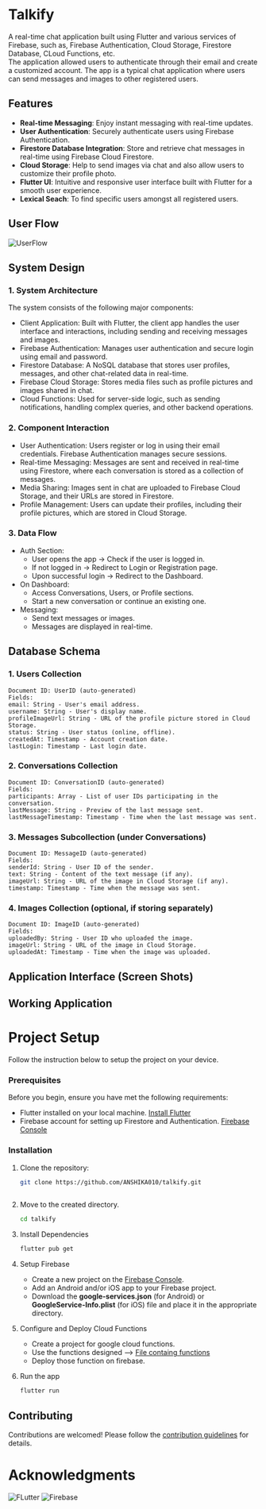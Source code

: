 # Talkify

A real-time chat application built using Flutter and various services of Firebase, such as, Firebase Authentication, Cloud Storage, Firestore Database, CLoud Functions, etc. </br>
The application allowed users to authenticate through their email and create a customized account. The app is a typical chat application where users can send messages and images to other registered users.

## Features

- **Real-time Messaging**: Enjoy instant messaging with real-time updates.
- **User Authentication**: Securely authenticate users using Firebase Authentication.
- **Firestore Database Integration**: Store and retrieve chat messages in real-time using Firebase Cloud Firestore.
- **Cloud Storage**: Help to send images via chat and also allow users to customize their profile photo.
- **Flutter UI**: Intuitive and responsive user interface built with Flutter for a smooth user experience.
- **Lexical Seach**: To find specific users amongst all registered users.

## User Flow
![UserFlow](https://github.com/ANSHIKA010/Talkify/assets/99765179/36c3f64c-59c9-4593-bdfd-18784f123b79)

## System Design

### 1. System Architecture
The system consists of the following major components:

- Client Application: Built with Flutter, the client app handles the user interface and interactions, including sending and receiving messages and images.
- Firebase Authentication: Manages user authentication and secure login using email and password.
- Firestore Database: A NoSQL database that stores user profiles, messages, and other chat-related data in real-time.
- Firebase Cloud Storage: Stores media files such as profile pictures and images shared in chat.
- Cloud Functions: Used for server-side logic, such as sending notifications, handling complex queries, and other backend operations.

### 2. Component Interaction

- User Authentication: Users register or log in using their email credentials. Firebase Authentication manages secure sessions.
- Real-time Messaging: Messages are sent and received in real-time using Firestore, where each conversation is stored as a collection of messages.
- Media Sharing: Images sent in chat are uploaded to Firebase Cloud Storage, and their URLs are stored in Firestore.
- Profile Management: Users can update their profiles, including their profile pictures, which are stored in Cloud Storage.

### 3. Data Flow

- Auth Section:
  - User opens the app -> Check if the user is logged in.
  - If not logged in -> Redirect to Login or Registration page.
  - Upon successful login -> Redirect to the Dashboard.
- On Dashboard:
  - Access Conversations, Users, or Profile sections.
  - Start a new conversation or continue an existing one.
- Messaging:
  - Send text messages or images.
  - Messages are displayed in real-time.

## Database Schema
### 1. Users Collection
```
Document ID: UserID (auto-generated)
Fields:
email: String - User's email address.
username: String - User's display name.
profileImageUrl: String - URL of the profile picture stored in Cloud Storage.
status: String - User status (online, offline).
createdAt: Timestamp - Account creation date.
lastLogin: Timestamp - Last login date.
```
### 2. Conversations Collection
```
Document ID: ConversationID (auto-generated)
Fields:
participants: Array - List of user IDs participating in the conversation.
lastMessage: String - Preview of the last message sent.
lastMessageTimestamp: Timestamp - Time when the last message was sent.
```
### 3. Messages Subcollection (under Conversations)
```
Document ID: MessageID (auto-generated)
Fields:
senderId: String - User ID of the sender.
text: String - Content of the text message (if any).
imageUrl: String - URL of the image in Cloud Storage (if any).
timestamp: Timestamp - Time when the message was sent.
```
### 4. Images Collection (optional, if storing separately)
```
Document ID: ImageID (auto-generated)
Fields:
uploadedBy: String - User ID who uploaded the image.
imageUrl: String - URL of the image in Cloud Storage.
uploadedAt: Timestamp - Time when the image was uploaded.
```
## Application Interface (Screen Shots)


## Working Application



# Project Setup
Follow the instruction below to setup the project on your device.

### Prerequisites

Before you begin, ensure you have met the following requirements:

- Flutter installed on your local machine. [Install Flutter](https://flutter.dev/docs/get-started/install)
- Firebase account for setting up Firestore and Authentication. [Firebase Console](https://console.firebase.google.com/)

### Installation

1. Clone the repository:

   ```bash
   git clone https://github.com/ANSHIKA010/talkify.git
  
2. Move to the created directory.
   ```bash
   cd talkify

3. Install Dependencies
   ```bash
   flutter pub get

4. Setup Firebase
   - Create a new project on the [Firebase Console](https://console.firebase.google.com).
   - Add an Android and/or iOS app to your Firebase project.
   - Download the **google-services.json** (for Android) or **GoogleService-Info.plist** (for iOS) file and place it in the appropriate directory.
  
5. Configure and Deploy Cloud Functions
   - Create a project for google cloud functions.
   - Use the functions designed --> [File containg functions](https://github.com/ANSHIKA010/Talkify_cloud_functions/blob/02c1b2c4d43c236e54f4fba906efb945e7ad6b7e/functions/index.js)
   - Deploy those function on firebase.

6. Run the app
   ```bash
   flutter run


## Contributing

Contributions are welcomed! Please follow the [contribution guidelines]() for details.

# Acknowledgments

![FLutter](https://github.com/ANSHIKA010/Talkify/assets/99765179/74b9c34d-2fc2-4b7d-9ee9-145cd77e0b23) ![Firebase](https://github.com/ANSHIKA010/Talkify/assets/99765179/6b5faedd-7aa6-4a1a-a480-65821a196200)



